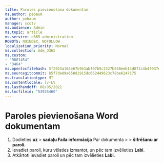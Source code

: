 ```yaml
---
title: Paroles pievienošana dokumentam
ms.author: pebaum
author: pebaum
manager: scotv
ms.audience: Admin
ms.topic: article
ms.service: o365-administration
ROBOTS: NOINDEX, NOFOLLOW
localization_priority: Normal
ms.collection: Adm_O365
ms.custom:
- "9001454"
- "3464"
ms.openlocfilehash: 5f2923a164e67b9b3abf07b9c2327b650eeb14d872c4b4f037e0c82a209c5728
ms.sourcegitcommit: b5f7da89a650d2915dc652449623c78be6247175
ms.translationtype: MT
ms.contentlocale: lv-LV
ms.lasthandoff: 08/05/2021
ms.locfileid: "53936460"
---
```

# <a name="add-a-password-to-a-word-document"></a>Paroles pievienošana Word dokumentam

1. Dodieties **uz**  >  **sadaļu Faila informācija** Par dokumenta  >    >  **šifrēšanu ar paroli.**
2. Ievadiet paroli, kuru vēlaties izmantot, un pēc tam izvēlieties **Labi**.
3. Atkārtoti ievadiet paroli un pēc tam izvēlieties **Labi**.